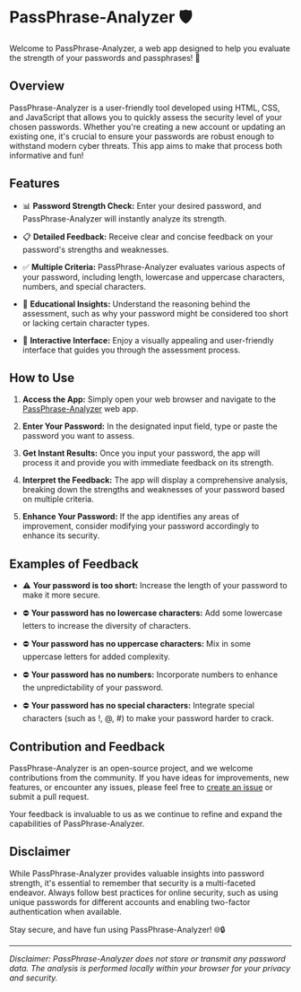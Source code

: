 # PassPhrase-Analyzer 🛡️

Welcome to PassPhrase-Analyzer, a web app designed to help you evaluate the strength of your passwords and passphrases! 🚀

## Overview

PassPhrase-Analyzer is a user-friendly tool developed using HTML, CSS, and JavaScript that allows you to quickly assess the security level of your chosen passwords. Whether you're creating a new account or updating an existing one, it's crucial to ensure your passwords are robust enough to withstand modern cyber threats. This app aims to make that process both informative and fun!

## Features

- 📊 **Password Strength Check:** Enter your desired password, and PassPhrase-Analyzer will instantly analyze its strength.

- 📋 **Detailed Feedback:** Receive clear and concise feedback on your password's strengths and weaknesses.

- ✅ **Multiple Criteria:** PassPhrase-Analyzer evaluates various aspects of your password, including length, lowercase and uppercase characters, numbers, and special characters.

- 📝 **Educational Insights:** Understand the reasoning behind the assessment, such as why your password might be considered too short or lacking certain character types.

- 🎉 **Interactive Interface:** Enjoy a visually appealing and user-friendly interface that guides you through the assessment process.

## How to Use

1. **Access the App:** Simply open your web browser and navigate to the [PassPhrase-Analyzer](https://password-html.netlify.app) web app.

2. **Enter Your Password:** In the designated input field, type or paste the password you want to assess.

3. **Get Instant Results:** Once you input your password, the app will process it and provide you with immediate feedback on its strength.

4. **Interpret the Feedback:** The app will display a comprehensive analysis, breaking down the strengths and weaknesses of your password based on multiple criteria.

5. **Enhance Your Password:** If the app identifies any areas of improvement, consider modifying your password accordingly to enhance its security.

## Examples of Feedback

- ⚠️ **Your password is too short:** Increase the length of your password to make it more secure.

- ⛔ **Your password has no lowercase characters:** Add some lowercase letters to increase the diversity of characters.

- ⛔ **Your password has no uppercase characters:** Mix in some uppercase letters for added complexity.

- ⛔ **Your password has no numbers:** Incorporate numbers to enhance the unpredictability of your password.

- ⛔ **Your password has no special characters:** Integrate special characters (such as !, @, #) to make your password harder to crack.

## Contribution and Feedback

PassPhrase-Analyzer is an open-source project, and we welcome contributions from the community. If you have ideas for improvements, new features, or encounter any issues, please feel free to [create an issue](https://github.com/YohanReddy/PassPhrase-Analyzer/issues/new) or submit a pull request.

Your feedback is invaluable to us as we continue to refine and expand the capabilities of PassPhrase-Analyzer.

## Disclaimer

While PassPhrase-Analyzer provides valuable insights into password strength, it's essential to remember that security is a multi-faceted endeavor. Always follow best practices for online security, such as using unique passwords for different accounts and enabling two-factor authentication when available.

Stay secure, and have fun using PassPhrase-Analyzer! 🌐🔒

---

*Disclaimer: PassPhrase-Analyzer does not store or transmit any password data. The analysis is performed locally within your browser for your privacy and security.*
